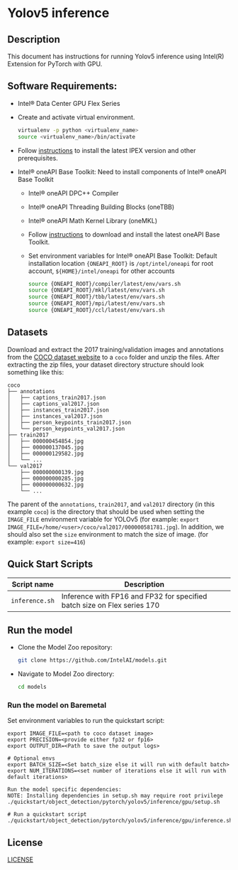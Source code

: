<!--- 0. Title -->
# Yolov5 inference

<!-- 10. Description -->
## Description

This document has instructions for running Yolov5 inference using
Intel(R) Extension for PyTorch with GPU.

<!--- 20. GPU Setup -->
## Software Requirements:
- Intel® Data Center GPU Flex Series
- Create and activate virtual environment.
  ```bash
  virtualenv -p python <virtualenv_name>
  source <virtualenv_name>/bin/activate
  ```
- Follow [instructions](https://pypi.org/project/intel-extension-for-pytorch/) to install the latest IPEX version and other prerequisites.

- Intel® oneAPI Base Toolkit: Need to install components of Intel® oneAPI Base Toolkit
  - Intel® oneAPI DPC++ Compiler
  - Intel® oneAPI Threading Building Blocks (oneTBB)
  - Intel® oneAPI Math Kernel Library (oneMKL)
  - Follow [instructions](https://www.intel.com/content/www/us/en/developer/tools/oneapi/base-toolkit-download.html?operatingsystem=linux&distributions=offline) to download and install the latest oneAPI Base Toolkit.

  - Set environment variables for Intel® oneAPI Base Toolkit: 
    Default installation location `{ONEAPI_ROOT}` is `/opt/intel/oneapi` for root account, `${HOME}/intel/oneapi` for other accounts
    ```bash
    source {ONEAPI_ROOT}/compiler/latest/env/vars.sh
    source {ONEAPI_ROOT}/mkl/latest/env/vars.sh
    source {ONEAPI_ROOT}/tbb/latest/env/vars.sh
    source {ONEAPI_ROOT}/mpi/latest/env/vars.sh
    source {ONEAPI_ROOT}/ccl/latest/env/vars.sh
    ```

<!--- 30. Datasets -->
## Datasets

Download and extract the 2017 training/validation images and annotations from the [COCO dataset website](https://cocodataset.org/#download) to a `coco` folder and unzip the files. After extracting the zip files, your dataset directory structure should look something like this:
```
coco
├── annotations
│   ├── captions_train2017.json
│   ├── captions_val2017.json
│   ├── instances_train2017.json
│   ├── instances_val2017.json
│   ├── person_keypoints_train2017.json
│   └── person_keypoints_val2017.json
├── train2017
│   ├── 000000454854.jpg
│   ├── 000000137045.jpg
│   ├── 000000129582.jpg
│   └── ...
└── val2017
    ├── 000000000139.jpg
    ├── 000000000285.jpg
    ├── 000000000632.jpg
    └── ...
```
The parent of the `annotations`, `train2017`, and `val2017` directory (in this example `coco`) is the directory that should be used when setting the `IMAGE_FILE` environment
variable for YOLOv5 (for example: `export IMAGE_FILE=/home/<user>/coco/val2017/000000581781.jpg`). In addition, we should also set the `size` environment to match the size of image.
(for example: `export size=416`)

<!--- 40. Quick Start Scripts -->
## Quick Start Scripts

| Script name | Description |
|-------------|-------------|
| `inference.sh` | Inference with FP16 and FP32 for specified batch size on Flex series 170 |

<!--- 50. Baremetal -->
## Run the model
* Clone the Model Zoo repository:
  ```bash
  git clone https://github.com/IntelAI/models.git
  ```
* Navigate to Model Zoo directory:
  ```bash
  cd models
  ```

### Run the model on Baremetal
Set environment variables to run the quickstart script:
```
export IMAGE_FILE=<path to coco dataset image>
export PRECISION=<provide either fp32 or fp16>
export OUTPUT_DIR=<Path to save the output logs>

# Optional envs
export BATCH_SIZE=<Set batch_size else it will run with default batch>
export NUM_ITERATIONS=<set number of iterations else it will run with default iterations>

Run the model specific dependencies:
NOTE: Installing dependencies in setup.sh may require root privilege
./quickstart/object_detection/pytorch/yolov5/inference/gpu/setup.sh

# Run a quickstart script
./quickstart/object_detection/pytorch/yolov5/inference/gpu/inference.sh
```

<!--- 80. License -->
## License

[LICENSE](/LICENSE)
